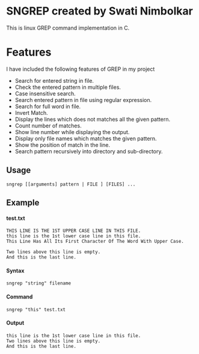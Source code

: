 # SNGREP created by Swati Nimbolkar
This is linux GREP command implementation in C.
# Features
I have included the following features of GREP in my project
- Search for entered string in file.
- Check the entered pattern in multiple files.
- Case insensitive search.
- Search entered pattern in file using regular expression.
- Search for full word in file.
- Invert Match.
- Display the lines which does not matches all the given pattern.
- Count number of matches.
- Show line number while displaying the output.
- Display only file names which matches the given pattern.
- Show the position of match in the line.
- Search pattern recursively into directory and sub-directory.
## Usage

```
sngrep [[arguments] pattern | FILE ] [FILES] ...
```

## Example

#### test.txt
```
THIS LINE IS THE 1ST UPPER CASE LINE IN THIS FILE.
this line is the 1st lower case line in this file.
This Line Has All Its First Character Of The Word With Upper Case.

Two lines above this line is empty.
And this is the last line.
```

#### Syntax
```
sngrep "string" filename
```

#### Command
```
sngrep "this" test.txt
```

#### Output
```
this line is the 1st lower case line in this file.
Two lines above this line is empty.
And this is the last line.
```
